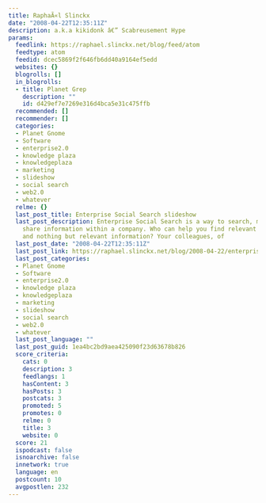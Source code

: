```yaml
---
title: RaphaÃ«l Slinckx
date: "2008-04-22T12:35:11Z"
description: a.k.a kikidonk â€” Scabreusement Hype
params:
  feedlink: https://raphael.slinckx.net/blog/feed/atom
  feedtype: atom
  feedid: dcec5869f2f646fb6dd40a9164ef5edd
  websites: {}
  blogrolls: []
  in_blogrolls:
  - title: Planet Grep
    description: ""
    id: d429ef7e7269e316d4bca5e31c475ffb
  recommended: []
  recommender: []
  categories:
  - Planet Gnome
  - Software
  - enterprise2.0
  - knowledge plaza
  - knowledgeplaza
  - marketing
  - slideshow
  - social search
  - web2.0
  - whatever
  relme: {}
  last_post_title: Enterprise Social Search slideshow
  last_post_description: Enterprise Social Search is a way to search, manage, and
    share information within a company. Who can help you find relevant information
    and nothing but relevant information? Your colleagues, of
  last_post_date: "2008-04-22T12:35:11Z"
  last_post_link: https://raphael.slinckx.net/blog/2008-04-22/enterprise-social-search
  last_post_categories:
  - Planet Gnome
  - Software
  - enterprise2.0
  - knowledge plaza
  - knowledgeplaza
  - marketing
  - slideshow
  - social search
  - web2.0
  - whatever
  last_post_language: ""
  last_post_guid: 1ea4bc2bd9aea425090f23d63678b826
  score_criteria:
    cats: 0
    description: 3
    feedlangs: 1
    hasContent: 3
    hasPosts: 3
    postcats: 3
    promoted: 5
    promotes: 0
    relme: 0
    title: 3
    website: 0
  score: 21
  ispodcast: false
  isnoarchive: false
  innetwork: true
  language: en
  postcount: 10
  avgpostlen: 232
---
```

